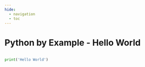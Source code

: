 ```yaml
---
hide:
  - navigation
  - toc
---
```


# Python by Example - Hello World

```python

print('Hello World')
```
